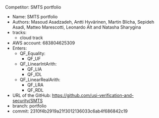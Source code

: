 Competitor: SMTS portfolio
 - Name: SMTS portfolio
 - Authors: Masoud Asadzadeh, Antti Hyvärinen, Martin Blicha, Sepideh
   Asadi, Matteo Marescotti, Leonardo Alt and Natasha Sharygina 
 - tracks:
     - cloud track
 - AWS account: 683804625309
 - Enters:
   - QF_Equality:
     - QF_UF
   - QF_LinearIntArith:
     - QF_LIA
     - QF_IDL
   - QF_LinearRealArith:
     - QF_LRA
     - QF_RDL
 - URL of the GitHub: https://github.com/usi-verification-and-security/SMTS
 - branch: portfolio
 - commit: 2310f4b2919a21f3012136033c6ab4f686842c19

